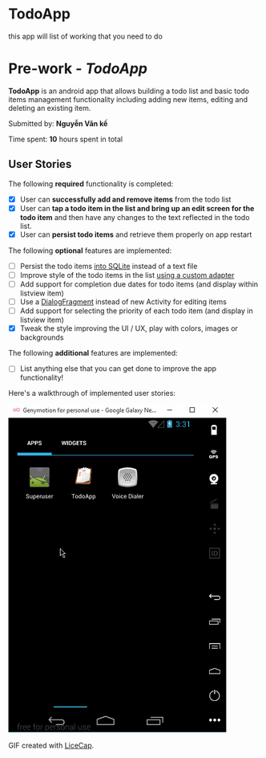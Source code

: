 # TodoApp
this app will list of working that you need to do
# Pre-work - *TodoApp*
**TodoApp** is an android app that allows building a todo list and basic todo items management functionality including adding new items, editing and deleting an existing item.

Submitted by: **Nguyễn Văn kế**

Time spent: **10** hours spent in total

## User Stories

The following **required** functionality is completed:

* [x] User can **successfully add and remove items** from the todo list
* [x] User can **tap a todo item in the list and bring up an edit screen for the todo item** and then have any changes to the text reflected in the todo list.
* [x] User can **persist todo items** and retrieve them properly on app restart

The following **optional** features are implemented:

* [ ] Persist the todo items [into SQLite](http://guides.codepath.com/android/Persisting-Data-to-the-Device#sqlite) instead of a text file
* [ ] Improve style of the todo items in the list [using a custom adapter](http://guides.codepath.com/android/Using-an-ArrayAdapter-with-ListView)
* [ ] Add support for completion due dates for todo items (and display within listview item)
* [ ] Use a [DialogFragment](http://guides.codepath.com/android/Using-DialogFragment) instead of new Activity for editing items
* [ ] Add support for selecting the priority of each todo item (and display in listview item)
* [x] Tweak the style improving the UI / UX, play with colors, images or backgrounds

The following **additional** features are implemented:
* [ ] List anything else that you can get done to improve the app functionality!

Here's a walkthrough of implemented user stories:

<img src='https://github.com/kenguyen224/TodoApp/blob/master/DemoTodoApp.gif' />

GIF created with [LiceCap](http://www.cockos.com/licecap/).
